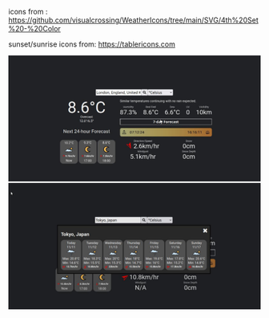 icons from : https://github.com/visualcrossing/WeatherIcons/tree/main/SVG/4th%20Set%20-%20Color

sunset/sunrise icons from: https://tablericons.com

![screenshot](./src/assets/Screenshot-1.jpg)
![screenshot](./src/assets/Screenshot-2.jpg)
